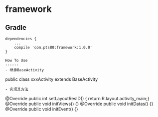 # framework
Gradle
------
```
dependencies {
    ...
    compile 'com.pts80:framework:1.0.0'
}

How To Use
------
- 继承BaseActivity
```
public class xxxActivity extends BaseActivity
```
- 实现其方法
```
@Override
public int setLayoutResID() { return R.layout.activity_main;}
@Override
public void initViews() {}
@Override
public void initDatas() {}
@Override
public void initEvent() {}
```
